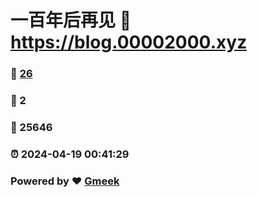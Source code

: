 # 一百年后再见 :link: https://blog.00002000.xyz 
### :page_facing_up: [26](https://blog.00002000.xyz/tag.html) 
### :speech_balloon: 2 
### :hibiscus: 25646 
### :alarm_clock: 2024-04-19 00:41:29 
### Powered by :heart: [Gmeek](https://github.com/Meekdai/Gmeek)
